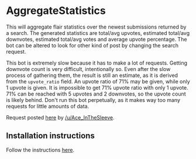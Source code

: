 # AggregateStatistics
This will aggregate flair statistics over the newest submissions returned by a
search. The generated statistics are total/avg upvotes, estimated total/avg
downvotes, estimated total/avg votes and average upvote percentage. The bot can
be altered to look for other kind of post by changing the search request.

This bot is extremely slow because it has to make a lot of requests. Getting
downvote count is very difficult, intentionally so. Even after the slow process
of gathering them, the result is still an estimate, as it is derived from the
`upvote_ratio` field. An upvote ratio of 71% may be given, while only 1 upvote
is given. It is impossible to get 71% upvote ratio with only 1 upvote. 71% can
be reached with 5 upvotes and 2 downvotes, so the upvote count is likely behind.
Don't run this bot perpetually, as it makes way too many requests for little
amounts of data.

Request posted [here](https://www.reddit.com/r/RequestABot/comments/54t6f3/bot_that_aggregates_upvote_percentage_of_threads/) by [/u/Ace_InTheSleeve](https://www.reddit.com/user/Ace_InTheSleeve).

## Installation instructions
Follow the instructions [here](https://github.com/JohnnyDeuss/reddit-bots).
